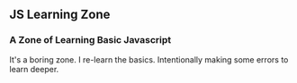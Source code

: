 ## JS Learning Zone 

### A Zone of Learning Basic Javascript

It's a boring zone. I re-learn the basics. Intentionally making some errors to learn deeper.